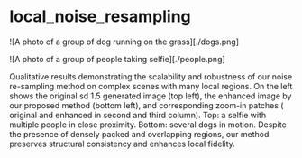 # local_noise_resampling




![A photo of a group of dog running on the grass][./dogs.png]

![A photo of a group of people taking selfie][./people.png]

Qualitative results demonstrating the scalability and robustness of our noise re-sampling method on complex scenes with many local regions. On the left shows the original sd 1.5 generated image (top left), the enhanced image by our proposed method (bottom left), and corresponding zoom-in patches ( original and enhanced in second and third column). Top: a selfie with multiple people in close proximity. Bottom: several dogs in motion. Despite the presence of densely packed and overlapping regions, our method preserves structural consistency and enhances local fidelity.
